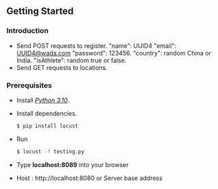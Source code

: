 ## Getting Started

### Introduction
- Send POST requests to register.
	"name": UUID4
	"email": UUID4@wada.com
	"password": 123456.
	"country": random China or India.
  "isAthlete": random true or false.
- Send GET requests to locations.
### Prerequisites

- Install [*Python 3.10*](https://www.python.org).

- Install dependencies.

  ```bash
  $ pip install locust
  ```
  
- Run
  ```bash
  $ locust -f testing.py
  ```
  
- Type **localhost:8089** into your browser

- Host : http://localhost:8080 or Server base address

